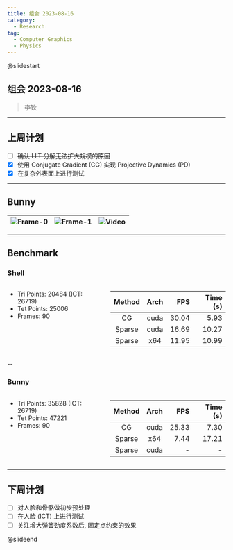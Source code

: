 ```yaml
---
title: 组会 2023-08-16
category:
  - Research
tag:
  - Computer Graphics
  - Physics
---
```


@slidestart

## 组会 2023-08-16

> 李钦

---

## 上周计划

- [ ] ~~确认 LLT 分解无法扩大规模的原因~~
- [x] 使用 Conjugate Gradient (CG) 实现 Projective Dynamics (PD)
- [x] 在复杂外表面上进行测试

---

## Bunny

| ![Frame-0](https://cdn.liblaf.me/img/2023/08/16/2023-08-16T160256.png) | ![Frame-1](https://cdn.liblaf.me/img/2023/08/16/2023-08-16T160332.png) | ![Video](https://cdn.liblaf.me/img/2023/08/16/2023-08-16T160344.gif) |
| :--------------------------------------------------------------------: | :--------------------------------------------------------------------: | :------------------------------------------------------------------: |

---

## Benchmark

### Shell

<div class="columns">

<div>

- Tri Points: 20484 (ICT: 26719)
- Tet Points: 25006
- Frames: 90

</div>

<div>

| Method | Arch |   FPS | Time (s) |
| :----: | :--: | ----: | -------: |
|   CG   | cuda | 30.04 |     5.93 |
| Sparse | cuda | 16.69 |    10.27 |
| Sparse | x64  | 11.95 |    10.99 |

</div>

</div>

--

### Bunny

<div class="columns">

<div>

- Tri Points: 35828 (ICT: 26719)
- Tet Points: 47221
- Frames: 90

</div>

<div>

| Method | Arch |   FPS | Time (s) |
| :----: | :--: | ----: | -------: |
|   CG   | cuda | 25.33 |     7.30 |
| Sparse | x64  |  7.44 |    17.21 |
| Sparse | cuda |     - |        - |

</div>

</div>

---

## 下周计划

- [ ] 对人脸和骨骼做初步预处理
- [ ] 在人脸 (ICT) 上进行测试
- [ ] 关注增大弹簧劲度系数后, 固定点约束的效果

@slideend
